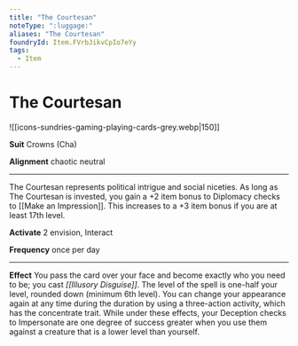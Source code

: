 ```yaml
---
title: "The Courtesan"
noteType: ":luggage:"
aliases: "The Courtesan"
foundryId: Item.FVrbJikvCpIo7eYy
tags:
  - Item
---
```


# The Courtesan
![[icons-sundries-gaming-playing-cards-grey.webp|150]]

**Suit** Crowns (Cha)

**Alignment** chaotic neutral

* * *

The Courtesan represents political intrigue and social niceties. As long as The Courtesan is invested, you gain a +2 item bonus to Diplomacy checks to [[Make an Impression]]. This increases to a +3 item bonus if you are at least 17th level.

**Activate** 2 envision, Interact

**Frequency** once per day

* * *

**Effect** You pass the card over your face and become exactly who you need to be; you cast _[[Illusory Disguise]]_. The level of the spell is one-half your level, rounded down (minimum 6th level). You can change your appearance again at any time during the duration by using a three-action activity, which has the concentrate trait. While under these effects, your Deception checks to Impersonate are one degree of success greater when you use them against a creature that is a lower level than yourself.
